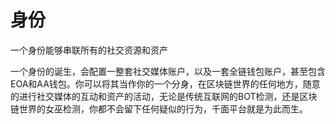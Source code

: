 # 身份

一个身份能够串联所有的社交资源和资产

一个身份的诞生，会配置一整套社交媒体账户，以及一套全链钱包账户，甚至包含EOA和AA钱包。你可以将其当作你的一个分身，在区块链世界的任何地方，随意的进行社交媒体的互动和资产的活动，无论是传统互联网的BOT检测，还是区块链世界的女巫检测，你都不会留下任何疑似的行为，千面平台就是为此而生。
